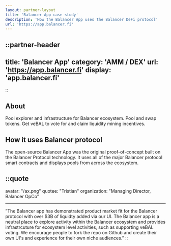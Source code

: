 ```yaml
---
layout: partner-layout
title: 'Balancer App case study'
description: 'How the Balancer App uses the Balancer DeFi protocol'
url: 'https://app.balancer.fi'
---
```


::partner-header
---

title: 'Balancer App'
category: 'AMM / DEX'
url: 'https://app.balancer.fi'
display: 'app.balancer.fi'
---

::

## About

Pool explorer and infrastructure for Balancer ecosystem. Pool and swap tokens. Get veBAL to vote for and claim liquidity mining incentives.

## How it uses Balancer protocol

The open-source Balancer App was the original proof-of-concept built on the Balancer Protocol technology. It uses all of the major Balancer protocol smart contracts and displays pools from across the ecosystem.

::quote
---
avatar: "/ax.png"
quotee: "Tristian"
organization: "Managing Director, Balancer OpCo"

---
”The Balancer app has demonstrated product market fit for the Balancer protocol with over $3B of liquidty added via our UI. The Balancer app is a neutral place to explore activity within the Balancer ecosystem and provides infrastrcuture for ecosystem level activities, such as supporting veBAL voting. We encourage people to fork the repo on Github and create their own UI's and experience for their own niche audiences.”
::
